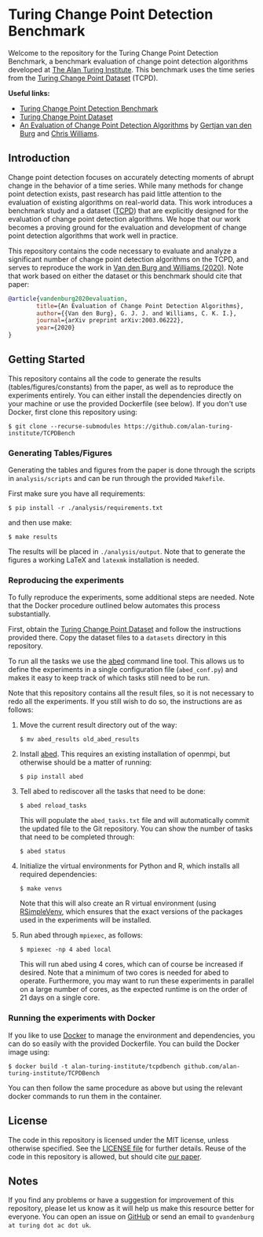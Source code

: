 # Turing Change Point Detection Benchmark

Welcome to the repository for the Turing Change Point Detection Benchmark, a 
benchmark evaluation of change point detection algorithms developed at [The 
Alan Turing Institute](https://turing.ac.uk). This benchmark uses the time 
series from the [Turing Change Point 
Dataset](https://github.com/alan-turing-institute/TCPD) (TCPD).

**Useful links:**
- [Turing Change Point Detection 
  Benchmark](https://github.com/alan-turing-institute/TCPDBench)
- [Turing Change Point Dataset](https://github.com/alan-turing-institute/TCPD)
- [An Evaluation of Change Point Detection Algorithms](https://arxiv.org/abs/2003.06222) by 
  [Gertjan van den Burg](https://gertjan.dev) and [Chris 
  Williams](https://homepages.inf.ed.ac.uk/ckiw/).

## Introduction

Change point detection focuses on accurately detecting moments of abrupt 
change in the behavior of a time series. While many methods for change point 
detection exists, past research has paid little attention to the evaluation of 
existing algorithms on real-world data. This work introduces a benchmark study 
and a dataset ([TCPD](https://github.com/alan-turing-institute/TCPD)) that are 
explicitly designed for the evaluation of change point detection algorithms. 
We hope that our work becomes a proving ground for the evaluation and 
development of change point detection algorithms that work well in practice.

This repository contains the code necessary to evaluate and analyze a 
significant number of change point detection algorithms on the TCPD, and 
serves to reproduce the work in [Van den Burg and Williams 
(2020)](https://arxiv.org/abs/2003.06222). Note that work based on either the 
dataset or this benchmark should cite that paper:

```bib
@article{vandenburg2020evaluation,
        title={An Evaluation of Change Point Detection Algorithms},
        author={{Van den Burg}, G. J. J. and Williams, C. K. I.},
        journal={arXiv preprint arXiv:2003.06222},
        year={2020}
}
```

## Getting Started

This repository contains all the code to generate the results 
(tables/figures/constants) from the paper, as well as to reproduce the 
experiments entirely. You can either install the dependencies directly on your 
machine or use the provided Dockerfile (see below). If you don't use Docker, 
first clone this repository using:

```
$ git clone --recurse-submodules https://github.com/alan-turing-institute/TCPDBench
```

### Generating Tables/Figures

Generating the tables and figures from the paper is done through the scripts 
in ``analysis/scripts`` and can be run through the provided ``Makefile``. 

First make sure you have all requirements:

```
$ pip install -r ./analysis/requirements.txt
```

and then use make:

```
$ make results
```

The results will be placed in ``./analysis/output``. Note that to generate the 
figures a working LaTeX and ``latexmk`` installation is needed.

### Reproducing the experiments

To fully reproduce the experiments, some additional steps are needed. Note 
that the Docker procedure outlined below automates this process substantially.

First, obtain the [Turing Change Point 
Dataset](https://github.com/alan-turing-institute/TCPD) and follow the 
instructions provided there. Copy the dataset files to a ``datasets`` 
directory in this repository.

To run all the tasks we use the [abed](https://github.com/GjjvdBurg/abed) 
command line tool. This allows us to define the experiments in a single 
configuration file (``abed_conf.py``) and makes it easy to keep track of which 
tasks still need to be run.

Note that this repository contains all the result files, so it is not 
necessary to redo all the experiments. If you still wish to do so, the 
instructions are as follows:

1. Move the current result directory out of the way:

   ```
   $ mv abed_results old_abed_results
   ```

2. Install [abed](https://github.com/GjjvdBurg/abed). This requires an 
   existing installation of openmpi, but otherwise should be a matter of 
   running:

   ```
   $ pip install abed
   ```

3. Tell abed to rediscover all the tasks that need to be done:

   ```
   $ abed reload_tasks
   ```

   This will populate the ``abed_tasks.txt`` file and will automatically 
   commit the updated file to the Git repository. You can show the number of 
   tasks that need to be completed through:

   ```
   $ abed status
   ```

4. Initialize the virtual environments for Python and R, which installs all 
   required dependencies:

   ```
   $ make venvs
   ```

   Note that this will also create an R virtual environment (using 
   [RSimpleVenv](https://github.com/GjjvdBurg/RSimpleVenv), which ensures that 
   the exact versions of the packages used in the experiments will be 
   installed.

5. Run abed through ``mpiexec``, as follows:

   ```
   $ mpiexec -np 4 abed local
   ```

   This will run abed using 4 cores, which can of course be increased if 
   desired. Note that a minimum of two cores is needed for abed to operate. 
   Furthermore, you may want to run these experiments in parallel on a large 
   number of cores, as the expected runtime is on the order of 21 days on a 
   single core.

### Running the experiments with Docker

If you like to use [Docker](https://www.docker.com/) to manage the environment 
and dependencies, you can do so easily with the provided Dockerfile. You can 
build the Docker image using:

```
$ docker build -t alan-turing-institute/tcpdbench github.com/alan-turing-institute/TCPDBench
```

You can then follow the same procedure as above but using the relevant docker 
commands to run them in the container.

## License

The code in this repository is licensed under the MIT license, unless 
otherwise specified. See the [LICENSE file](LICENSE) for further details. 
Reuse of the code in this repository is allowed, but should cite [our 
paper](https://arxiv.org/abs/2003.06222).

## Notes

If you find any problems or have a suggestion for improvement of this 
repository, please let us know as it will help us make this resource better 
for everyone. You can open an issue on 
[GitHub](https://github.com/alan-turing-institute/TCPDBench) or send an email 
to ``gvandenburg at turing dot ac dot uk``.
